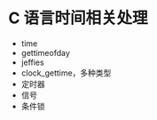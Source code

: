 C 语言时间相关处理
==================

* time
* gettimeofday
* jeffies
* clock_gettime，多种类型
* 定时器
* 信号
* 条件锁
